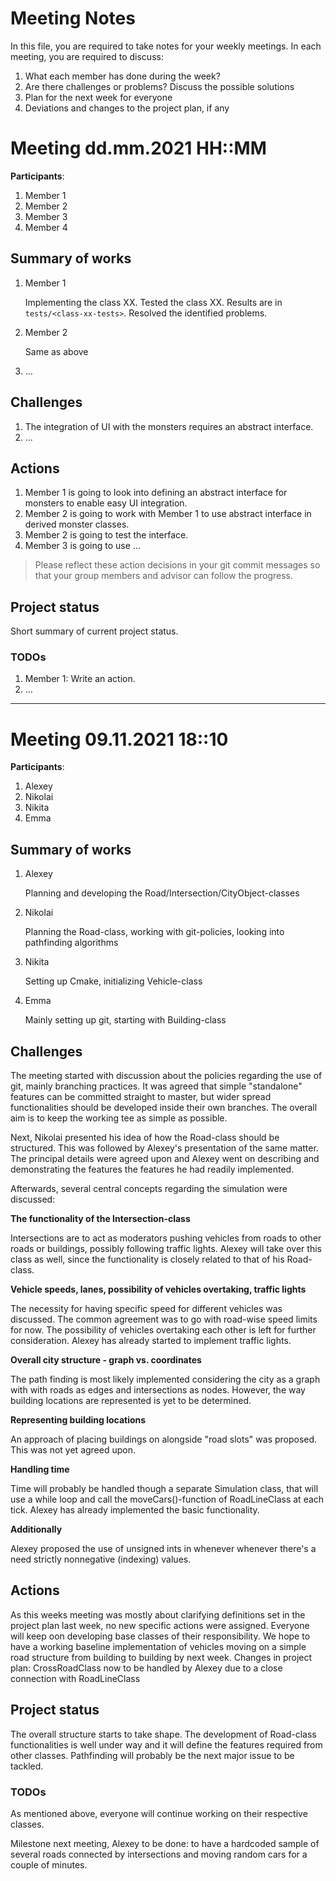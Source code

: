 # Meeting Notes
In this file, you are required to take notes for your weekly meetings. 
In each meeting, you are required to discuss:

1. What each member has done during the week?
2. Are there challenges or problems? Discuss the possible solutions
3. Plan for the next week for everyone
4. Deviations and changes to the project plan, if any


# Meeting dd.mm.2021 HH::MM

**Participants**: 
1. Member 1
2. Member 2
3. Member 3
4. Member 4 

## Summary of works
1. Member 1 
   
   Implementing the class XX. Tested the class XX. 
   Results are in `tests/<class-xx-tests>`. Resolved the identified problems.

2. Member 2

   Same as above

3. ...

## Challenges

1. The integration of UI with the monsters requires an abstract interface.
2. ...

## Actions
1. Member 1 is going to look into defining an abstract interface for monsters 
   to enable easy UI integration.
2. Member 2 is going to work with Member 1 to use abstract interface in derived 
   monster classes.
3. Member 2 is going to test the interface.
4. Member 3 is going to use ...

> Please reflect these action decisions in your git commit messages so that 
> your group members and advisor can follow the progress.

## Project status 
Short summary of current project status. 

### TODOs
1. Member 1: Write an action.
2. ...


***

# Meeting 09.11.2021 18::10

**Participants**: 
1. Alexey
2. Nikolai
3. Nikita
4. Emma

## Summary of works
1. Alexey 
   
   Planning and developing the Road/Intersection/CityObject-classes 

2. Nikolai

   Planning the Road-class, working with git-policies, looking into pathfinding algorithms
   
3. Nikita

   Setting up Cmake, initializing Vehicle-class

4. Emma

   Mainly setting up git, starting with Building-class

## Challenges

The meeting started with discussion about the policies regarding the use of git, mainly branching practices. It was agreed that simple "standalone" features can be committed straight to master, but wider spread functionalities should be developed inside their own branches. The overall aim is to keep the working tee as simple as possible.

Next, Nikolai presented his idea of how the Road-class should be structured. 
This was followed by Alexey's presentation of the same matter. The principal details were agreed upon and Alexey went on describing and demonstrating the features the features he had readily implemented.

Afterwards, several central concepts regarding the simulation were discussed:
   
**The functionality of the Intersection-class**

Intersections are to act as moderators pushing vehicles from roads to other roads or buildings, possibly following traffic lights. Alexey will take over this class as well, since the functionality is closely related to that of his Road-class.

**Vehicle speeds, lanes, possibility of vehicles overtaking, traffic lights**

The necessity for having specific speed for different vehicles was discussed. The common agreement was to go with road-wise speed limits for now. The possibility of vehicles overtaking each other is left for further consideration. Alexey has already started to implement traffic lights.

**Overall city structure - graph vs. coordinates**

The path finding is most likely implemented considering the city as a graph with with roads as edges and intersections as nodes. However, the way building locations are represented is yet to be determined.

**Representing building locations**

An approach of placing buildings on alongside "road slots" was proposed. This was not yet agreed upon.

**Handling time**

Time will probably be handled though a separate Simulation class, that will use a while loop and call the moveCars()-function of RoadLineClass at each tick. Alexey has already implemented the basic functionality.

**Additionally**

Alexey proposed the use of unsigned ints in whenever whenever there's a need strictly nonnegative (indexing) values.

## Actions

As this weeks meeting was mostly about clarifying definitions set in the project plan last week, no new specific actions were assigned. Everyone will keep oon developing base classes of their responsibility. We hope to have a working baseline implementation of vehicles moving on a simple road structure from building to building by next week.
Changes in project plan: CrossRoadClass now to be handled by Alexey due to a close connection with RoadLineClass

## Project status 

The overall structure starts to take shape. The development of Road-class functionalities is well under way and it will define the features required from other classes. Pathfinding will probably be the next major issue to be tackled.

### TODOs

As mentioned above, everyone will continue working on their respective classes.

Milestone next meeting, Alexey to be done: to have a hardcoded sample of several roads connected by intersections
and moving random cars for a couple of minutes.